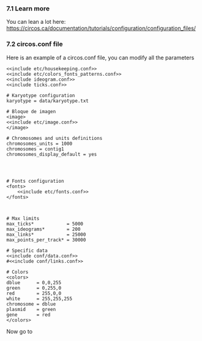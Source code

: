 ### 7.1 Learn more
You can lean a lot here: https://circos.ca/documentation/tutorials/configuration/configuration_files/

### 7.2 circos.conf file
Here is an example of a circos.conf file, you can modify all the parameters

```
<<include etc/housekeeping.conf>>
<<include etc/colors_fonts_patterns.conf>>
<<include ideogram.conf>>
<<include ticks.conf>>

# Karyotype configuration
karyotype = data/karyotype.txt

# Bloque de imagen
<image>
<<include etc/image.conf>>
</image>

# Chromosomes and units definitions
chromosomes_units = 1000
chromosomes = contig1
chromosomes_display_default = yes




# Fonts configuration
<fonts>
    <<include etc/fonts.conf>>
</fonts>



# Max limits
max_ticks*            = 5000
max_ideograms*        = 200
max_links*            = 25000
max_points_per_track* = 30000

# Specific data
<<include conf/data.conf>>
#<<include conf/links.conf>>

# Colors
<colors>
dblue      = 0,0,255
green      = 0,255,0
red        = 255,0,0
white      = 255,255,255
chromosome = dblue
plasmid    = green
gene       = red
</colors>
```

Now go to 

